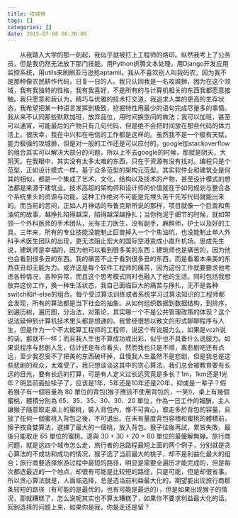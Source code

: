 ```yaml
---
title: 攻城狮
tags: []
categories: []
date: 2015-07-08 06:30:00 
---
```



&emsp;&emsp;从我踏入大学的那一刻起，我似乎就被打上工程师的烙印。纵然我考上了公务员，但是我仍然无法放下那门技能。用Python折腾文本处理，用Django开发应用监控系统，用utils来刷刷亚马逊抢aptamil。我从不喜欢别人叫我码农，因为我不是那种像农民耕作代码，日复一日的人。我只认同我是一名攻城狮，因为在这个领域，我有我独特的性格，我有我喜好，不是所有的与计算机相关的东西我都愿意接触。我只愿意和我认为，精巧与优雅的技术打交道，我追求人类的更高的生存状态，我希望把某一种语言发挥到极致，挖掘特性用最少的语句完成尽量多的事情。我从来不认同那些默默加班，放弃品位，用时间换空间的做法；我可以加班，甚至可以通宵，可能最后的产物只有几句代码，但是绝不会把时间放在那些代码的体力活上。很庆幸，我在中兴和在电信的工作都是这样的。虽然我不是一个极有天赋，能力极强的攻城狮，但是对一般的工作还是可以应付的。google加stackoverflow的组合其实可以解决大部分的问题，所以上不去google的时候，那就是阴天，大阴天。在我眼中，其实没有太多太难的东西，只在于资源有没有找对。编程只是个范型，正如设计模式一样，基于众多范型的架构元范型。其实软件业和建筑业是何其的相似，都是一个集成了艺术，文化，结构以及技术的产物，甚至设计模式的想法都是来源于建筑业。技术高超的架构师和设计师的价值就在于如何规划与整合各个系统里头的资源与功能，这种工作绝对不可能是先埋头苦干先写代码就能出来的。而当前的苦闷，正如人月神话的布鲁克斯所说的那样，项目就像一个巨兽和焦油坑的故事，越挣扎陷得越深，陷得越深越挣扎；当你拘泥于细节的时候，就如带领一个外科医师的手术团队，光有主刀医生，没有副手，麻醉师，护士以及好的工具。三年来，所有的专业技能没能制止巨兽掉入一个个焦油坑，也没能制止单人外科手术医生团队的出现，更无法阻止宏大的国际空港变成小直升机场。思成先生说，建筑师是幸福的，因为他可以看到很多美的东西；建筑师也是痛苦的，因为他也会看到很多丑的东西。我的痛苦不止于看到很多丑的东西，而是看着本来美的东西变丑却无能为力。或许这是每个软件工程师的痛苦，因为这份工作就要要求他考虑各种情况，各种异常，而且这个思考模式同时也融入了他的生活。同时包括我想放弃这份工作，换一种生活状态，我自己面临巨大的痛苦与挣扎，无不是各种switch和if-else的组合。每个受过算法训练或者系统学习过算法知识的工程师都会发现，所有的算法都是当下社会的抽象。从如何组织数据到数据结构，到排序，到遍历树，遍历图，分治法，对策论，其实哪一个不是公共管理政策的体现？这个说法延伸到计算机技术里头都是想通的。我曾经很想以散文的形式聊聊程序与人生，但是作为一个不太能算工程师的工程师，说这个有说服力么，如果是vczh说的话，那就不一样；而且我人生也不算成功或出彩，似乎也不具备什么说服力。如果说程序与悲剧人生，估计还是有点看头，然而我也只是不顺，离悲剧吧还有点远，至少我忍受不了把美的东西破坏掉，且慢我人生虽然不是悲剧，但是我总是这些悲剧的观众，太难受了。我只想谈谈这其中的贪心算法，我们总会被教育要有长远的目光，要有长远的打算，可是有人定义过长远究竟是多长？1m，1km还是1光年？明显前面扯犊子了，应该是1年，5年还是10年还是20年，抑或是一辈子？假若猴子有一個容量為 80 單位的背包(猴子應該不使用背包的，一笑!)，桌上有幾個蜜桃，體積分別為 65、35、35、30、30、20 單位，作為一日工作的報酬，主人讓猴子隨意取走桌上的蜜桃，裝入背包內，惟不可貪心，取走多於背包的容量，且放了任何一個蜜桃入背包之後，不可退出。在未有量度背包容積和蜜桃的體積前，猴子按貪婪算法，選擇了最大的一個桃，放入背包。猴子往後再試，累皆失敗，最後只能取走 65 單位的蜜桃，遂與 30 + 30 + 20 = 80 單位的最優解無緣。旅行商问题，就是这四个城市怎么走，旅行者的总路程最短上面的两个例子，分别就是贪心算法的不成功和成功的情况，猴子选了当前最大的桃子，却不是利益化最大的组合；旅行商要选择旅游过程中最短的路径，明显是需要全遍历才能完成的，但是每次都选最近的一个地点，却很有可能是比较短的路径，只是可能，但是却很省事。所以贪心算法就是，人面临选择，总是选当前利益最大化的，期望能出现旅行商那条较短的路径（有可能的是最优的，也有可能是最远的），但是如果出现猴子的情况，那就糟糕了，怎么说呢其实也不算太糟糕了，如果你不要求利益最大化的话。回到选择的问题上来，如果你是我，你是走还是留？